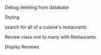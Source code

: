 Debug deleting from database

Styling

search for all of a cuisine's restaurants

Review class one to many with Restaurants

Display Reviews